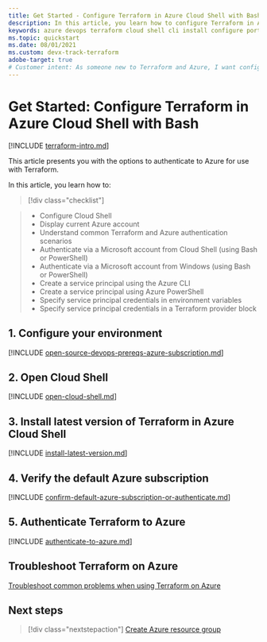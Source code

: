 ```yaml
---
title: Get Started - Configure Terraform in Azure Cloud Shell with Bash
description: In this article, you learn how to configure Terraform in Azure Cloud Shell with Bash
keywords: azure devops terraform cloud shell cli install configure portal interactive login rbac service principal automated script
ms.topic: quickstart
ms.date: 08/01/2021
ms.custom: devx-track-terraform
adobe-target: true
# Customer intent: As someone new to Terraform and Azure, I want configure Terraform in Azure Cloud Shell using the Bash environment.
---
```


# Get Started: Configure Terraform in Azure Cloud Shell with Bash
 
[!INCLUDE [terraform-intro.md](includes/terraform-intro.md)]

This article presents you with the options to authenticate to Azure for use with Terraform.

In this article, you learn how to:
> [!div class="checklist"]

> * Configure Cloud Shell
> * Display current Azure account
> * Understand common Terraform and Azure authentication scenarios
> * Authenticate via a Microsoft account from Cloud Shell (using Bash or PowerShell)
> * Authenticate via a Microsoft account from Windows (using Bash or PowerShell)
> * Create a service principal using the Azure CLI
> * Create a service principal using Azure PowerShell
> * Specify service principal credentials in environment variables
> * Specify service principal credentials in a Terraform provider block

## 1. Configure your environment

[!INCLUDE [open-source-devops-prereqs-azure-subscription.md](../includes/open-source-devops-prereqs-azure-subscription.md)]

## 2. Open Cloud Shell

[!INCLUDE [open-cloud-shell.md](../includes/open-cloud-shell.md)]

## 3. Install latest version of Terraform in Azure Cloud Shell

[!INCLUDE [install-latest-version.md](includes/install-latest-version.md)]

## 4. Verify the default Azure subscription

[!INCLUDE [confirm-default-azure-subscription-or-authenticate.md](includes/confirm-default-azure-subscription-or-authenticate.md)]

## 5. Authenticate Terraform to Azure

[!INCLUDE [authenticate-to-azure.md](includes/authenticate-to-azure.md)]

## Troubleshoot Terraform on Azure

[Troubleshoot common problems when using Terraform on Azure](troubleshoot.md)

## Next steps

> [!div class="nextstepaction"]
> [Create Azure resource group](create-resource-group.md)